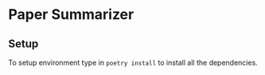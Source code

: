 # Paper Summarizer

## Setup
To setup environment type in `poetry install` to install all the dependencies.